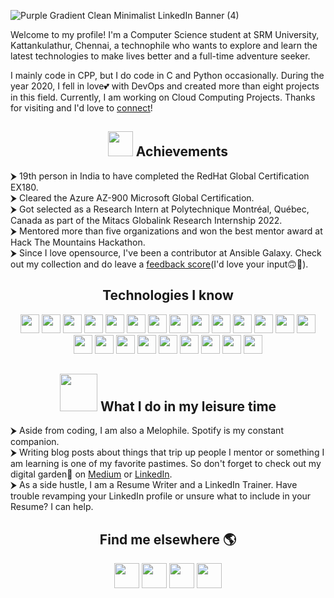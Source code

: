 
<!--
**yadvi12/yadvi12** is a ✨ _special_ ✨ repository because its `README.md` (this file) appears on your GitHub profile.

Here are some ideas to get you started:

- 🔭 I’m currently working on ...
- 🌱 I’m currently learning ...
- 👯 I’m looking to collaborate on ...
- 🤔 I’m looking for help with ...
- 💬 Ask me about ...

- 📫 How to reach me: ...
- 😄 Pronouns: ...
- ⚡ Fun fact: ...
-->
<!-- 
## So glad to see you here...AGAIN :)!  <img src="https://raw.githubusercontent.com/MartinHeinz/MartinHeinz/master/wave.gif" width="30px">-->
<!-- <h2 align="center"> So glad to see you here...AGAIN :)! </h2>
 -->
 
<!-- ![jd](https://user-images.githubusercontent.com/60046892/162618941-4e8a25f0-3d1d-49db-b577-7d0391a2a1ac.PNG) -->
<!-- 

![jjjso](https://user-images.githubusercontent.com/60046892/162618347-c36f135b-075c-46bc-9099-c2a11abdb03f.PNG)
 -->

<!-- ![newh](https://user-images.githubusercontent.com/60046892/162619027-76a4af50-c6e6-4091-bb95-cc0de9136558.PNG) -->
<!-- ![Purple Gradient Clean Minimalist LinkedIn Banner](https://user-images.githubusercontent.com/60046892/170875185-f8b86ed4-0220-4ef6-9564-71977749057d.png) -->
<!-- ![Purple Gradient Clean Minimalist LinkedIn Banner (1)](https://user-images.githubusercontent.com/60046892/170875375-cec935b9-f8e5-4c5c-82ab-44c4737c8632.png) -->
<!-- ![Purple Gradient Clean Minimalist LinkedIn Banner (3)](https://user-images.githubusercontent.com/60046892/170883313-ae10a51f-77ff-4a9a-8b6d-1bfae7269887.gif) -->
![Purple Gradient Clean Minimalist LinkedIn Banner (4)](https://user-images.githubusercontent.com/60046892/170883469-854357d3-cf0a-427f-bbc0-8584c2fa15d8.gif)

Welcome to my profile! I'm a Computer Science student at SRM University, Kattankulathur, Chennai, a technophile who wants to explore and learn the latest technologies to make lives better and a full-time adventure seeker. 

I mainly code in CPP, but I do code in C and Python occasionally. During the year 2020, I fell in love💕 with DevOps and created more than eight projects in this field. Currently, I am working on Cloud Computing Projects. Thanks for visiting and I'd love to [connect](https://www.linkedin.com/in/yadvibhalla1210/)!

<!-- <div align = "center">
 <img width="50%" height="50%" src="code.gif" alt="">
</div> -->
  
<h2 align="center"><img src="https://emojis.slackmojis.com/emojis/images/1531849430/4246/blob-sunglasses.gif?1531849430" width="40"/> Achievements </h2>

⮞ 19th person in India to have completed the RedHat Global Certification EX180.
<br>
⮞ Cleared the Azure AZ-900 Microsoft Global Certification.
<br>
⮞ Got selected as a Research Intern at Polytechnique Montréal, Québec, Canada as part of the Mitacs Globalink Research Internship 2022.
<br>
⮞ Mentored more than five organizations and won the best mentor award at Hack The Mountains Hackathon.
<br>
⮞ Since I love opensource, I've been a contributor at Ansible Galaxy. Check out my collection and do leave a [feedback score](https://galaxy.ansible.com/yadvi12/kubernetesmultinodecluster)(I'd love your input🙃💜).

<h2 align="center">Technologies I know</h2>

<p align="center">
 <img src="https://img.icons8.com/color/50/000000/kubernetes.png" width="30"  height="30"/>
 <img src="https://img.icons8.com/color/48/000000/azure-1.png" width="30"  height="30"/>
 <img src="https://img.icons8.com/color/48/000000/google-cloud.png" width="30"  height="30"/>
 <img src="https://img.icons8.com/color/48/000000/git.png" width="30"  height="30"/>
 <img src="https://img.icons8.com/color/48/000000/c-plus-plus-logo.png" width="30"  height="30"/>
<!--  <img height="32" width="32" src="https://cdn.jsdelivr.net/npm/simple-icons@v3/icons/kubernetes.svg" /> -->
  <img width="30"  height="30" src="https://cdn.jsdelivr.net/npm/simple-icons@v3/icons/terraform.svg" />
 <img src="https://img.icons8.com/color/48/000000/amazon-web-services.png" width="30"  height="30"/>
<!-- <img height="32" width="32" src="https://cdn.jsdelivr.net/npm/simple-icons@v3/icons/amazonaws.svg" /> -->
 <img src="https://img.icons8.com/color/48/000000/jenkins.png" width="30"  height="30"/>
<!--  <img height="32" width="32" src="https://cdn.jsdelivr.net/npm/simple-icons@v3/icons/jenkins.svg" /> -->
 <img src="https://img.icons8.com/dusk/64/000000/docker.png" width="30"  height="30"/>
<!-- <img height="32" width="32" src="https://cdn.jsdelivr.net/npm/simple-icons@v3/icons/docker.svg" /> -->
 <img src="https://img.icons8.com/windows/32/fa314a/redhat.png" width="30"  height="30"/>
<!-- <img height="32" width="32" src="https://cdn.jsdelivr.net/npm/simple-icons@v3/icons/redhat.svg" /> -->
 <img src="https://img.icons8.com/dusk/64/000000/python.png"  width="30"  height="30"/>
<!-- <img height="32" width="32" src="https://cdn.jsdelivr.net/npm/simple-icons@v3/icons/python.svg" /> -->
 <img src="https://img.icons8.com/nolan/64/html-5.png" width="30"  height="30" />
<!--  <img height="32" width="32" src="https://cdn.jsdelivr.net/npm/simple-icons@v3/icons/html5.svg" /> -->
 <img src="https://img.icons8.com/dusk/50/000000/linux.png"  width="30"  height="30" />
<!-- <img height="32" width="32" src="https://cdn.jsdelivr.net/npm/simple-icons@v3/icons/linux.svg" /> -->
 <img src="https://img.icons8.com/dusk/64/000000/css3.png" width="30"  height="30"  />
<!-- <img height="32" width="32" src="https://cdn.jsdelivr.net/npm/simple-icons@v3/icons/css3.svg" /> -->
 <img width="30"  height="30" src="https://cdn.jsdelivr.net/npm/simple-icons@v3/icons/postman.svg" />
 <img src="https://img.icons8.com/dusk/64/000000/github.png" width="30"  height="30" />
<!--  <img height="32" width="32" src="https://cdn.jsdelivr.net/npm/simple-icons@v3/icons/github.svg" /> -->
 <img src="https://img.icons8.com/dusk/64/000000/javascript.png" width="30"  height="30"/>
<!-- <img height="32" width="32" src="https://cdn.jsdelivr.net/npm/simple-icons@v3/icons/javascript.svg" /> -->
<!--  <img height="32" width="32" src="https://cdn.jsdelivr.net/npm/simple-icons@v3/icons/node-dot-js.svg" /> -->
 <img src="https://img.icons8.com/plasticine/100/000000/react.png" width="30"  height="30"/>
<!-- <img height="32" width="32" src="https://cdn.jsdelivr.net/npm/simple-icons@v3/icons/react.svg" /> -->
 <img src="https://img.icons8.com/color/50/000000/mongodb.png" width="30"  height="30"/>
<!-- <img height="32" width="32" src="https://cdn.jsdelivr.net/npm/simple-icons@v3/icons/mongodb.svg" /> -->
<!-- <img height="32" width="32" src="https://cdn.jsdelivr.net/npm/simple-icons@v3/icons/github.svg" /> -->
 <img height="30" width="30" src="https://cdn.jsdelivr.net/npm/simple-icons@v3/icons/virtualbox.svg" />
<!--  <img height="32" width="32" src="https://cdn.jsdelivr.net/npm/simple-icons@v3/icons/c.svg" /> -->
 <img height="30" width="30" src="https://img.icons8.com/color/48/000000/bootstrap.png"/>
<!-- <img height="32" width="32" src="https://cdn.jsdelivr.net/npm/simple-icons@v3/icons/bootstrap.svg" /> -->
 <img height="30" width="30" src="https://img.icons8.com/fluent/48/000000/vmware-workstation-player.png"/>
<!--  <img height="32" width="32" src="https://cdn.jsdelivr.net/npm/simple-icons@v3/icons/vmware.svg" /> -->
 <img height="30" width="30" src="https://img.icons8.com/color/48/000000/ansible.png"/>
<!--   <img height="32" width="32" src="https://cdn.jsdelivr.net/npm/simple-icons@v3/icons/ansible.svg" /> -->
 </p>

<h2 align="center"><img src= "https://user-images.githubusercontent.com/60046892/162620544-420e7cb8-8462-4228-99b8-12ae3de8343b.gif" width="60"/> What I do in my leisure time </h2>

⮞ Aside from coding, I am also a Melophile. Spotify is my constant companion.
<br>
⮞ Writing blog posts about things that trip up people I mentor or something I am learning is one of my favorite pastimes. So don't forget to check out my digital garden🌷 on [Medium](https://medium.com/@iivday21) or [LinkedIn](https://www.linkedin.com/in/yadvibhalla1210/detail/recent-activity/posts/).
<br>
⮞ As a side hustle, I am a Resume Writer and a LinkedIn Trainer. Have trouble revamping your LinkedIn profile or unsure what to include in your Resume? I can help.
<br> 

<!-- ⮞ I am Yadvi and I love Linux. What fascinates me so much about Linux is the fact that Linux is open source and it has gained so much popularity in the corporate world. The spark I was missing ignited the moment I realized the power of open source and code.
 <br>
⮞  I am highly focused and eager to leverage the in-depth knowledge of high-end technical skills like DevOps, Cloud Computing, Big Data, Data Science, and many more to drive success in the technical world.
 <br>
⮞ Although I've worked on the integration of various technologies, my field of expertise lies in Linux, DevOps and, Cloud Computing.
 <br>
⮞ I've also been the mentor at GirlScript Summer of Code and Hack the Mountains Hackathon. 
 <br>
⮞ I've worked as an student ambassador at LinuxWorld Informatics Pvt Ltd and Hack the Mountains because helping others is the best way to help ourselves.
 <br>
⮞ And because I love opensource, I've been a contributor at Ansible Galaxy by building a [Kubernetes cluster using Ansible](https://galaxy.ansible.com/yadvi12/kubernetesmultinodecluster). -->

<!-- <h2 align="center">Stats </h2>

<p>
  <div>
    <a href="https://github.com/denvercoder1/github-readme-streak-stats" title="Go to Source">
      <img align="left" width=380 src="https://github-readme-streak-stats.herokuapp.com/?user=yadvi12&theme=react&border=61dafb&hide_border=true" alt="yadvi bhalla" />
    </a>
    <a href="https://github.com/yadvi12/github-readme-stats" title="Go to Source">
      <img align="right" width=380 src="https://github-readme-stats.vercel.app/api?username=yadvi12&show_icons=true&theme=react&border_color=61dafb&hide_border=true" />
    </a>
  </div>
    </p>
  <br><br><br><br><br><br><br> -->
<!--   <div align=center>
    <a href="https://github.com/yadvi12/github-readme-stats">
      <img width=380 align="left" src="https://github-readme-stats.vercel.app/api/top-langs/?username=yadvi12&hide=c%23,powershell,Mathematica,Ruby,Objective-C,Objective-C%2b%2b,Cuda&title_color=61dafb&text_color=ffffff&icon_color=61dafb&bg_color=20232a&langs_count=8&layout=compact&border_color=61dafb&hide_border=true" />
    </a>
  </div> -->

  

<!--  
## Stats 
  
  
<p>
  
  <img src="https://github-readme-stats.vercel.app/api?username=yadvi12&show_icons=true&theme=nord" alt="stats">
  </p> -->
  
<!--
## Technologies used in my projects:

  <p>
 
  <img src="https://github-readme-stats.vercel.app/api/top-langs/?username=yadvi12&layout=compact)">
  </p> 
  -->
  


  
<!--   ## My Interests:

<p align="center">

  <b>Listening to music</b><br />
  <b>Writing Technical Blogs</b><br />
  <b>Trekking</b><br />
  <b>Cooking</b><br />
  <b>Travelling to new places</b>
<hr> -->

<p align="center">
<!--   <b>Let's connect and chat! Open for collaborations.</b> -->
 <h2 align="center">Find me elsewhere 🌎</h2>


  <p align="center">
    <a href="https://twitter.com/ivday21" alt="Twitter"><img src="https://img.icons8.com/doodle/48/000000/twitter--v1.png" width="40"  height="40"/></a>
<!--    <img src="https://raw.githubusercontent.com/jayehernandez/jayehernandez/3f5402efef9a0ae89211a6e04609558e862ca616/readme/twitter-fill.svg"> -->
    <a href="https://www.linkedin.com/in/yadvibhalla1210" alt="Linkedin"><img src="https://img.icons8.com/doodle/48/000000/linkedin--v2.png" width="40"  height="40"/></a>
<!--    <img src="https://raw.githubusercontent.com/jayehernandez/jayehernandez/3f5402efef9a0ae89211a6e04609558e862ca616/readme/linkedin-fill.svg"> -->
    <a href="https://www.instagram.com/_yadvi_12/" alt="Instagram"><img src="https://img.icons8.com/doodle/50/000000/instagram-new.png" width="40"  height="40"/></a>
<!--   <a href="https://medium.com/@iivday21" alt="Medium"><img src="https://img.icons8.com/color/48/000000/medium-monogram.png" width="40"  height="40"/></a> -->
    <a href="mailto:yadvibhalla2002@gmail.com" alt="Contact me"><img src="https://img.icons8.com/doodle/48/000000/apple-mail.png" width="40"  height="40"/></a>
<!--    <img src="https://raw.githubusercontent.com/jayehernandez/jayehernandez/3f5402efef9a0ae89211a6e04609558e862ca616/readme/mail-fill.svg"> -->
    
  </p>

 
</p>

